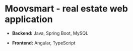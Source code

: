 # Moovsmart - real estate web application

- **Backend:** Java, Spring Boot, MySQL

- **Frontend:** Angular, TypeScript
